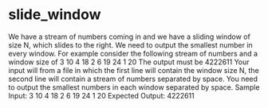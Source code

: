 slide_window
============
We have a stream of numbers coming in and we have a sliding window of size N, which slides to the right. We need to
output the smallest number in every window. For example consider the following stream of numbers and a window
size of 3
10 4 18 2 6 19 24 1 20
The output must be
4222611
Your input will from a file in which the first line will contain the window size N, the second line will contain a stream of
numbers separated by space. You need to output the smallest numbers in each window separated by space.
Sample Input:
3
10 4 18 2 6 19 24 1 20
Expected Output:
4222611
